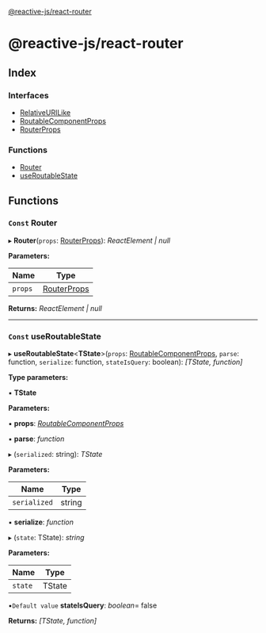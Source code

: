 [@reactive-js/react-router](README.md)

# @reactive-js/react-router

## Index

### Interfaces

* [RelativeURILike](interfaces/relativeurilike.md)
* [RoutableComponentProps](interfaces/routablecomponentprops.md)
* [RouterProps](interfaces/routerprops.md)

### Functions

* [Router](README.md#const-router)
* [useRoutableState](README.md#const-useroutablestate)

## Functions

### `Const` Router

▸ **Router**(`props`: [RouterProps](interfaces/routerprops.md)): *ReactElement | null*

**Parameters:**

Name | Type |
------ | ------ |
`props` | [RouterProps](interfaces/routerprops.md) |

**Returns:** *ReactElement | null*

___

### `Const` useRoutableState

▸ **useRoutableState**<**TState**>(`props`: [RoutableComponentProps](interfaces/routablecomponentprops.md), `parse`: function, `serialize`: function, `stateIsQuery`: boolean): *[TState, function]*

**Type parameters:**

▪ **TState**

**Parameters:**

▪ **props**: *[RoutableComponentProps](interfaces/routablecomponentprops.md)*

▪ **parse**: *function*

▸ (`serialized`: string): *TState*

**Parameters:**

Name | Type |
------ | ------ |
`serialized` | string |

▪ **serialize**: *function*

▸ (`state`: TState): *string*

**Parameters:**

Name | Type |
------ | ------ |
`state` | TState |

▪`Default value`  **stateIsQuery**: *boolean*= false

**Returns:** *[TState, function]*
